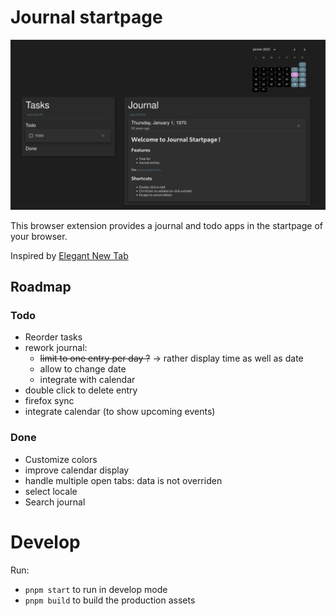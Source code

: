 # Journal startpage

![screenshot](./assets/screenshot.png)

This browser extension provides a journal and todo apps in the startpage of your browser.

Inspired by [Elegant New Tab](https://addons.mozilla.org/en-US/firefox/addon/elegant-startage-new-tab/)

## Roadmap

### Todo

- Reorder tasks
- rework journal:
  - ~~limit to one entry per day ?~~ -> rather display time as well as date
  - allow to change date 
  - integrate with calendar
- double click to delete entry
- firefox sync
- integrate calendar (to show upcoming events)

### Done

- Customize colors
- improve calendar display
- handle multiple open tabs: data is not overriden
- select locale
- Search journal

# Develop

Run:

- `pnpm start` to run in develop mode
- `pnpm build` to build the production assets
